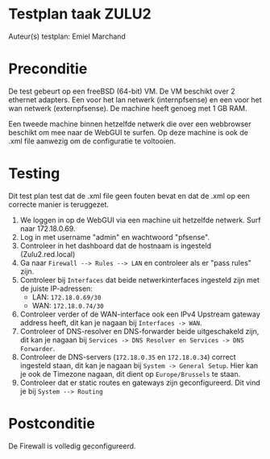 # Testplan taak ZULU2

Auteur(s) testplan: Emiel Marchand

# Preconditie

De test gebeurt op een freeBSD (64-bit) VM. De VM beschikt over 2 ethernet adapters. Een voor het lan netwerk (internpfsense) en een voor het wan netwerk (externpfsense). De machine heeft genoeg met 1 GB RAM.

Een tweede machine binnen hetzelfde netwerk die over een webbrowser beschikt om mee naar de WebGUI te surfen. Op deze machine is ook de .xml file aanwezig om de configuratie te voltooien.

# Testing

Dit test plan test dat de .xml file geen fouten bevat en dat de .xml op een correcte manier is teruggezet.

1. We loggen in op de WebGUI via een machine uit hetzelfde netwerk. Surf naar 172.18.0.69.
2. Log in met username "admin" en wachtwoord "pfsense".
3. Controleer in het dashboard dat de hostnaam is ingesteld (Zulu2.red.local)
4. Ga naar `Firewall --> Rules --> LAN` en controleer als er "pass rules" zijn.
5. Controleer bij `Interfaces` dat beide netwerkinterfaces ingesteld zijn met de juiste IP-adressen:
   - LAN: `172.18.0.69/30`
   - WAN: `172.18.0.74/30`
6. Controleer verder of de WAN-interface ook een IPv4 Upstream gateway address heeft, dit kan je nagaan bij `Interfaces -> WAN`.
7. Controleer of DNS-resolver en DNS-forwarder beide uitgeschakeld zijn, dit kan je nagaan bij `Services -> DNS Resolver en Services -> DNS Forwarder`.
8. Controleer de DNS-servers (`172.18.0.35` en `172.18.0.34`) correct ingesteld staan, dit kan je nagaan bij `System -> General Setup`. Hier kan je ook de Timezone nagaan, dit dient op `Europe/Brussels` te staan.
9. Controleer dat er static routes en gateways zijn geconfigureerd. Dit vind je bij `System --> Routing`


# Postconditie

De Firewall is volledig geconfigureerd.



